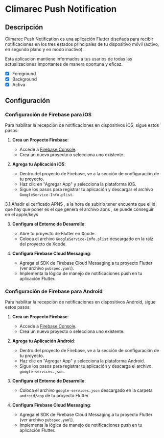 # Climarec Push Notification

## Descripción

Climarec Push Notification es una aplicación Flutter diseñada para recibir notificaciones en los tres estados principales de tu dispositivo móvil (activo, en segundo plano y en modo inactivo).

Esta aplicacion mantiene  informados a tus usarios  de todas las  actualizaciones importantes de manera oportuna y eficaz.

- [x] Foreground
- [x] Background
- [x] Activa

## Configuración

### Configuración de Firebase para iOS

Para habilitar la recepción de notificaciones en dispositivos iOS, sigue estos pasos:

1. **Crea un Proyecto Firebase**:
   - Accede a [Firebase Console](https://console.firebase.google.com/).
   - Crea un nuevo proyecto o selecciona uno existente.

2. **Agrega tu Aplicación iOS**:
   - Dentro del proyecto de Firebase, ve a la sección de configuración de tu proyecto.
   - Haz clic en "Agregar App" y selecciona la plataforma iOS.
   - Sigue los pasos para registrar tu aplicación y descargar el archivo `GoogleService-Info.plist`.

3.1 Añadir el cerficado APNS  , a la hora de subirlo tener encuenta que el id  que hay que poner es el que genera el archivo apns , se puede conseguir en el apple/keys

3. **Configura el Entorno de Desarrollo**:
   - Abre tu proyecto de Flutter en Xcode.
   - Coloca el archivo `GoogleService-Info.plist` descargado en la raíz del proyecto de Xcode.

4. **Configura Firebase Cloud Messaging**:
   - Agrega el SDK de Firebase Cloud Messaging a tu proyecto Flutter (ver archivo `pubspec.yaml`).
   - Implementa la lógica de manejo de notificaciones push en tu aplicación Flutter.


### Configuración de Firebase para Android

Para habilitar la recepción de notificaciones en dispositivos Android, sigue estos pasos:

1. **Crea un Proyecto Firebase**:
   - Accede a [Firebase Console](https://console.firebase.google.com/).
   - Crea un nuevo proyecto o selecciona uno existente.

2. **Agrega tu Aplicación Android**:
   - Dentro del proyecto de Firebase, ve a la sección de configuración de tu proyecto.
   - Haz clic en "Agregar App" y selecciona la plataforma Android.
   - Sigue los pasos para registrar tu aplicación y descarga el archivo `google-services.json`.

3. **Configura el Entorno de Desarrollo**:
   - Coloca el archivo `google-services.json` descargado en la carpeta `android/app` de tu proyecto Flutter.

4. **Configura Firebase Cloud Messaging**:
   - Agrega el SDK de Firebase Cloud Messaging a tu proyecto Flutter (ver archivo `pubspec.yaml`).
   - Implementa la lógica de manejo de notificaciones push en tu aplicación Flutter.
